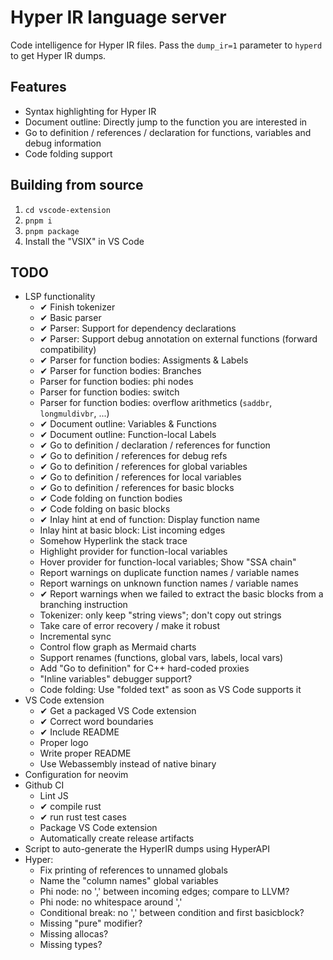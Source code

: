 # Hyper IR language server

Code intelligence for Hyper IR files.
Pass the `dump_ir=1` parameter to `hyperd` to get Hyper IR dumps.

## Features

* Syntax highlighting for Hyper IR
* Document outline: Directly jump to the function you are interested in
* Go to definition / references / declaration for functions, variables and debug information
* Code folding support

## Building from source

1. `cd vscode-extension`
2. `pnpm i`
3. `pnpm package`
4. Install the "VSIX" in VS Code

## TODO

* LSP functionality
    * ✔ Finish tokenizer
    * ✔ Basic parser
    * ✔ Parser: Support for dependency declarations
    * ✔ Parser: Support debug annotation on external functions (forward compatibility)
    * ✔ Parser for function bodies: Assigments & Labels
    * ✔ Parser for function bodies: Branches
    * Parser for function bodies: phi nodes
    * Parser for function bodies: switch
    * Parser for function bodies: overflow arithmetics (`saddbr`, `longmuldivbr`, ...)
    * ✔ Document outline: Variables & Functions
    * ✔ Document outline: Function-local Labels
    * ✔ Go to definition / declaration / references for function
    * ✔ Go to definition / references for debug refs
    * ✔ Go to definition / references for global variables
    * ✔ Go to definition / references for local variables
    * ✔ Go to definition / references for basic blocks
    * ✔ Code folding on function bodies
    * ✔ Code folding on basic blocks
    * ✔ Inlay hint at end of function: Display function name
    * Inlay hint at basic block: List incoming edges
    * Somehow Hyperlink the stack trace
    * Highlight provider for function-local variables
    * Hover provider for function-local variables; Show "SSA chain"
    * Report warnings on duplicate function names / variable names
    * Report warnings on unknown function names / variable names
    * ✔ Report warnings when we failed to extract the basic blocks from a branching instruction
    * Tokenizer: only keep "string views"; don't copy out strings
    * Take care of error recovery / make it robust
    * Incremental sync
    * Control flow graph as Mermaid charts
    * Support renames (functions, global vars, labels, local vars)
    * Add "Go to definition" for C++ hard-coded proxies
    * "Inline variables" debugger support?
    * Code folding: Use "folded text" as soon as VS Code supports it
* VS Code extension
    * ✔ Get a packaged VS Code extension
    * ✔ Correct word boundaries
    * ✔ Include README
    * Proper logo
    * Write proper README
    * Use Webassembly instead of native binary
* Configuration for neovim
* Github CI
    * Lint JS
    * ✔ compile rust
    * ✔ run rust test cases
    * Package VS Code extension
    * Automatically create release artifacts
* Script to auto-generate the HyperIR dumps using HyperAPI
* Hyper:
    * Fix printing of references to unnamed globals
    * Name the "column names" global variables
    * Phi node: no ',' between incoming edges; compare to LLVM?
    * Phi node: no whitespace around ','
    * Conditional break: no ',' between condition and first basicblock?
    * Missing "pure" modifier?
    * Missing allocas?
    * Missing types?
